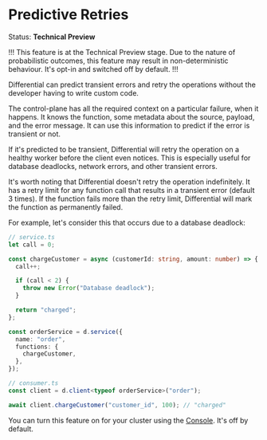 # Predictive Retries

Status: **Technical Preview**

!!!
This feature is at the Technical Preview stage. Due to the nature of probabilistic outcomes, this feature may result in non-deterministic behaviour. It's opt-in and switched off by default.
!!!

Differential can predict transient errors and retry the operations without the developer having to write custom code.

The control-plane has all the required context on a particular failure, when it happens. It knows the function, some metadata about the source, payload, and the error message. It can use this information to predict if the error is transient or not.

If it's predicted to be transient, Differential will retry the operation on a healthy worker before the client even notices. This is especially useful for database deadlocks, network errors, and other transient errors.

It's worth noting that Differential doesn't retry the operation indefinitely. It has a retry limit for any function call that results in a transient error (default 3 times). If the function fails more than the retry limit, Differential will mark the function as permanently failed.

For example, let's consider this that occurs due to a database deadlock:

```typescript
// service.ts
let call = 0;

const chargeCustomer = async (customerId: string, amount: number) => {
  call++;

  if (call < 2) {
    throw new Error("Database deadlock");
  }

  return "charged";
};

const orderService = d.service({
  name: "order",
  functions: {
    chargeCustomer,
  },
});

// consumer.ts
const client = d.client<typeof orderService>("order");

await client.chargeCustomer("customer_id", 100); // "charged"
```

You can turn this feature on for your cluster using the [Console](https://console.differential.dev/). It's off by default.
